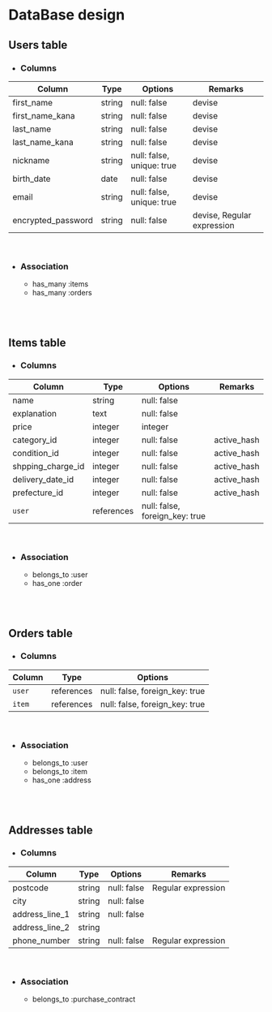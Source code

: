 # DataBase design

## Users table  
- ### Columns  
|Column|Type|Options|Remarks|
|------|----|-------|-------|
|first_name|string|null: false|devise|
|first_name_kana|string|null: false|devise|
|last_name|string|null: false|devise|
|last_name_kana|string|null: false|devise|
|nickname|string|null: false, unique: true|devise|
|birth_date|date|null: false|devise|
|email|string|null: false, unique: true|devise|
|encrypted_password|string|null: false|devise, Regular expression|  
<br>

- ### Association  
  - has_many :items  
  - has_many :orders  
<br>
<br>

## Items table
- ### Columns
|Column|Type|Options|Remarks|
|------|----|-------|-------|
|name|string|null: false||
|explanation|text|null: false||
|price|integer|integer||
|category_id|integer|null: false|active_hash|
|condition_id|integer|null: false|active_hash|
|shpping_charge_id|integer|null: false|active_hash|
|delivery_date_id|integer|null: false|active_hash|
|prefecture_id|integer|null: false|active_hash|
|`user`|references|null: false, foreign_key: true||
<br>

- ### Association  
  - belongs_to :user
  - has_one :order
<br>
<br>

## Orders table  
- ### Columns  
|Column|Type|Options|
|------|----|-------|
|`user`|references|null: false, foreign_key: true|
|`item`|references|null: false, foreign_key: true|  
<br>

- ### Association  
  - belongs_to :user
  - belongs_to :item  
  - has_one :address
<br>
<br>

## Addresses table  
- ### Columns  
|Column|Type|Options|Remarks|
|------|------|-------|-------|
|postcode|string|null: false|Regular expression|
|city|string|null: false||
|address_line_1|string|null: false||
|address_line_2|string|||
|phone_number|string|null: false|Regular expression|
<br>

- ### Association  
  - belongs_to :purchase_contract
